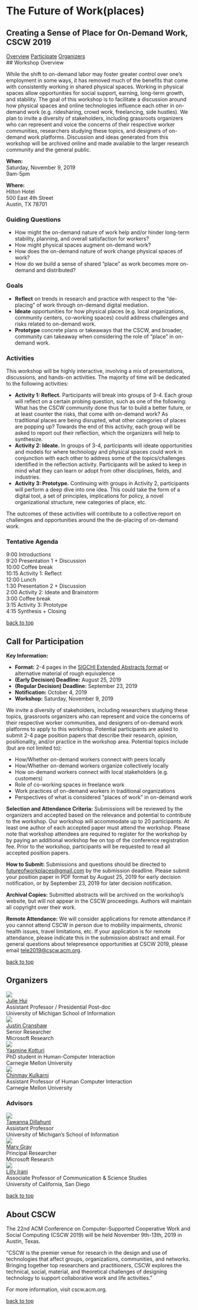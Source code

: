 <div id="top"></div> 

<h1 class="title">The Future of Work(<span>places</span>)</h1>
<h2 class="subtitle">
    <span>Creating a Sense of Place for On-Demand Work,</span>
    <span>CSCW 2019</span>
</h2>

<div id="menu">
<a href="#info">Overview</a>  
<a href="#participate">Participate</a>  
<a href="#organizers">Organizers</a> 
</div>

<div id="info"></div>
## Workshop Overview

While the shift to on-demand labor may foster greater control over one’s employment in some ways, it has removed much of the benefits that come with consistently working in shared physical spaces. Working in physical spaces allow opportunities for social support, earning, long-term growth, and stability. The goal of this workshop is to facilitate a discussion around how physical spaces and online technologies influence each other in on-demand work (e.g. ridesharing, crowd work, freelancing, side hustles). We plan to invite a diversity of stakeholders, including grassroots organizers who can represent and voice the concerns of their respective worker communities, researchers studying these topics, and designers of on-demand work platforms. Discussion and ideas generated from this workshop will be archived online and made available to the larger research community and the general public.  

**When:**  
Saturday, November 9, 2019  
9am-5pm

**Where:**  
Hilton Hotel  
500 East 4th Street  
Austin, TX 78701
  
### Guiding Questions

- How might the on-demand nature of work help and/or hinder long-term stability, planning, and overall satisfaction for workers?
- How might physical spaces augment on-demand work? 
- How does the on-demand nature of work change physical spaces of work? 
- How do we build a sense of shared “place” as work becomes more on-demand and distributed?

### Goals

- **Reflect** on trends in research and practice with respect to the “de-placing” of work through on-demand digital mediation. 
- **Ideate** opportunities for how physical places (e.g. local organizations, community centers, co-working spaces) could address challenges and risks related to on-demand work.
- **Prototype** concrete plans or takeaways that the CSCW, and broader, community can takeaway when considering the role of “place” in on-demand work. 

### Activities

This workshop will be highly interactive, involving a mix of presentations, discussions, and hands-on activities. The majority of time will be dedicated to the following activities:  

- **Activity 1: <span class="accent">Reflect</span>.** Participants will break into groups of 3-4. Each group will reflect on a certain probing question, such as one of the following: What has the CSCW community done thus far to build a better future, or at least counter the risks, that come with on-demand work? As traditional places are being disrupted, what other categories of places are popping up? Towards the end of this activity, each group will be asked to report out their reflection, which the organizers will help to synthesize.
- **Activity 2: Ideate.** In groups of 3-4, participants will ideate opportunities and models for where technology and physical spaces could work in conjunction with each other to address some of the topics/challenges identified in the reflection activity. Participants will be asked to keep in mind what they can learn or adopt from other disciplines, fields, and industries.
- **Activity 3: Prototype.** Continuing with groups in Activity 2, participants will perform a deep dive into one idea. This could take the form of a digital tool, a set of principles, implications for policy, a novel organizational structure, new categories of place, etc.

The outcomes of these activities will contribute to a collective report on challenges and opportunities around the the de-placing of on-demand work.


### Tentative Agenda

<div class="agenda">
<div class="agenda-item"><span>9:00</span> <span class="agenda-item-name">Introductions</span></div>
<div class="agenda-item"><span>9:20</span> <span class="agenda-item-name">Presentation 1 + Discussion</span></div>  
<div class="agenda-item"><span>10:00</span> <span class="agenda-item-name">Coffee break</span></div>  
<div class="agenda-item"><span>10:15</span> <span class="agenda-item-name">Activity 1: Reflect</span></div>  
<div class="agenda-item"><span>12:00</span> <span class="agenda-item-name">Lunch</span></div>  
<div class="agenda-item"><span>1:30</span> <span class="agenda-item-name">Presentation 2 + Discussion</span></div>  
<div class="agenda-item"><span>2:00</span> <span class="agenda-item-name">Activity 2: Ideate and Brainstorm</span></div>  
<div class="agenda-item"><span>3:00</span> <span class="agenda-item-name">Coffee break</span></div>  
<div class="agenda-item"><span>3:15</span> <span class="agenda-item-name">Activity 3: Prototype</span></div> 
<div class="agenda-item"><span>4:15</span> <span class="agenda-item-name">Synthesis + Closing</span></div>
</div>

<a class="to-top" href="#top">back to top</a> 

<div id="participate"></div>

## Call for Participation

**Key Information:**  
- **Format:** 2-4 pages in the <a href="https://sigchi.org/templates/">SIGCHI Extended Abstracts format</a> or alternative material of rough equivalence
- **(Early Decision) Deadline:** August 25, 2019
- **(Regular Decision) Deadline:** September 23, 2019
- **Notification:** October 4, 2019
- **Workshop:** Saturday, November 9, 2019

We invite a diversity of stakeholders, including researchers studying these topics, grassroots organizers who can represent and voice the concerns of their respective worker communities, and designers of on-demand work platforms to apply to this workshop. Potential participants are asked to submit 2-4 page position papers that describe their research, opinion, positionality, and/or practice in the workshop area. Potential topics include (but are not limited to):

- How/Whether on-demand workers connect with peers locally
- How/Whether on-demand workers organize collectively locally
- How on-demand workers connect with local stakeholders (e.g. customers)
- Role of co-working spaces in freelance work
- Work practices of on-demand workers in traditional organizations
- Perspectives of what is considered "places of work" in on-demand work

**Selection and Attendance Criteria:** Submissions will be reviewed by the organizers and accepted based on the relevance and potential to contribute to the workshop. Our workshop will accommodate up to 20 participants. At least one author of each accepted paper must attend the workshop. Please note that workshop attendees are required to register for the workshop by by paying an additional workshop fee on top of the conference registration fee. Prior to the workshop, participants will be requested to read all accepted position papers.

**How to Submit:** Submissions and questions should be directed to futureofworkplaces@gmail.com by the submission deadline. Please submit your position paper in PDF format by August 25, 2019 for early decision notification, or by September 23, 2019 for later decision notification.

**Archival Copies:** Submitted abstracts will be archived on the workshop’s website, but will not appear in the CSCW proceedings. Authors will maintain all copyright over their work.

**Remote Attendance:** We will consider applications for remote attendance if you cannot attend CSCW in person due to mobility impairments, chronic health issues, travel limitations, etc. If your application is for remote attendance, please indicate this in the submission abstract and email. For general questions about telepresence opportunities at CSCW 2019, please email tele2019@cscw.acm.org.

<a class="to-top" href="#top">back to top</a> 

<div id="organizers"></div>

## Organizers

<div class="organizer">
    <img src="/assets/image/organizers/hui.jpg"/>
    <div class="organizer-info">
        <div class="organizer-name"><a href="http://juliehui.com/">Julie Hui</a></div>
        <div class="organizer-title">Assistant Professor / Presidential Post-doc</div>
        <div class="organizer-aff">University of Michigan School of Information</div>
    </div>
</div>

<div class="organizer">
    <img src="/assets/image/organizers/cranshaw.jpg"/>
    <div class="organizer-info">
        <div class="organizer-name"><a href="http://cranshaw.me/">Justin Cranshaw</a></div>
        <div class="organizer-title">Senior Researcher</div>
        <div class="organizer-aff">Microsoft Research</div>
    </div>
</div>

<div class="organizer">
    <img src="/assets/image/organizers/kotturi.jpg"/>
    <div class="organizer-info">
        <div class="organizer-name"><a href="https://scholar.google.com/citations?user=Q6Ju9MwAAAAJ&hl=en">Yasmine Kotturi</a></div>
        <div class="organizer-title">PhD student in Human-Computer Interaction</div>
        <div class="organizer-aff">Carnegie Mellon University</div>
    </div>
</div>

<div class="organizer">
    <img src="/assets/image/organizers/kulkarni.jpg"/>
    <div class="organizer-info">
        <div class="organizer-name"><a href="http://www.cs.cmu.edu/~chinmayk/">Chinmay Kulkarni</a></div>
        <div class="organizer-title">Assistant Professor of Human Computer Interaction</div>
        <div class="organizer-aff">Carnegie Mellon University</div>
    </div>
</div>

<!--**<a href="http://juliehui.com/">Julie Hui</a>** is an Assistant Professor/Presidential Post-doc at the University of Michigan School of Information. She has seven years of experience investigating how to best support peer information sharing and social support in informal work contexts, such as online crowdfunding communities, makerspaces, and neighborhood business groups. She is currently studying and building tools to support skill and self-efficacy development among low-resourced entrepreneurs.  

**<a href="http://cranshaw.me/">Justin Cranshaw</a>** is a researcher at Microsoft focusing on building and studying technologies to make individuals, teams, and organizations more productive at work. This workshop topic on the role of place in on-demand work bridges his current research interests to his past research, which focused on designing location-based social technologies for strengthening and supporting places, especially in an urban context.   

**<a href="https://scholar.google.com/citations?user=Q6Ju9MwAAAAJ&hl=en">Yasmine Kotturi</a>** is a PhD student in Human-Computer Interaction at Carnegie-Mellon. Last summer at Etsy, she investigated how thousands of Etsy sellers (based in the U.S., U.K., and India) organically leverage their peers to navigate uncertainties that arise in digitally-mediated work. With Community Forge, a co-working space in Wilkinsburg, PA, she is working to offer training courses on computer literacy and digital labor platforms to strengthen employability within the local community.   

**<a href="http://www.cs.cmu.edu/~chinmayk/">Chinmay Kulkarni</a>** is an Assistant Professor of Human Computer Interaction at Carnegie-Mellon, where he directs the Expertise@Scale lab. In his research, Chinmay introduces new collaborative computer systems that help people learn and work better; typically, these systems use the large scale of participation to yield benefits that are otherwise not achievable. 
-->

### Advisors
<div class="organizer">
    <img src="/assets/image/organizers/dillahunt.jpg"/>
    <div class="organizer-info">
        <div class="organizer-name"><a href="http://www.tawannadillahunt.com/">Tawanna Dillahunt</a></div>
        <div class="organizer-title">Assistant Professor</div>
        <div class="organizer-aff">University of Michigan’s School of Information</div>
    </div>
</div>

<div class="organizer">
    <img src="/assets/image/organizers/gray.jpg"/>
    <div class="organizer-info">
        <div class="organizer-name"><a href="https://marylgray.org/bio/">Mary Gray</a></div>
        <div class="organizer-title">Principal Researcher</div>
        <div class="organizer-aff">Microsoft Research</div>
    </div>
</div>

<div class="organizer">
    <img src="/assets/image/organizers/irani.jpg"/>
    <div class="organizer-info">
        <div class="organizer-name"><a href="https://quote.ucsd.edu/lirani/">Lilly Irani</a></div>
        <div class="organizer-title">Associate Professor of Communication & Science Studies</div>
        <div class="organizer-aff">University of California, San Diego</div>
    </div>
</div>

<!--
**<a href="http://www.tawannadillahunt.com/">Tawanna Dillahunt</a>** is an Assistant Professor at the University of Michigan’s School of Information (UMSI). Tawanna is primarily interested in identifying needs and opportunities to further explore how theories from the social sciences can be used to design technologies that have a positive impact on group and individual behavior. Tawanna designs, builds, enhances and deploys innovative technologies that solve real-world problems, particularly in underserved communities.

**<a href="https://marylgray.org/bio/">Mary Gray</a>** is a Senior Researcher at Microsoft Research and Fellow at Harvard University’s Berkman Klein Cen-ter for Internet and Society. She maintains a faculty position in the School of Informatics, Computing, and Engineering at Indiana University. Mary’s research looks at how technology access, material conditions, and everyday uses of media transform people’s lives. Mary's most recent book, Ghost Work: How to Stop Silicon Valley from Building a New Global Underclass in collaboration with Siddharth Suri, explores the impact of auto-mation on the future of work through workers’ present-day experiences of on-demand economies. Mary currently sits on several boards ad-dressing questions about the automation and the future of work and social responsibility in tech, including the Executive Board of Public Responsibility in Medicine and Research (PRIM&R) and Stanford University’s “One-Hundred-Year Study on Artificial Intelligence” (AI100) Standing Commit-tee.

**<a href="https://quote.ucsd.edu/lirani/">Lilly Irani</a>** is an Associate Professor of Communication & Science Studies at University of California, San Diego. She also serves as faculty in the Design Lab, Institute for Practical Ethics, the program in Critical Gender Studies, and sits on the Academic Advisory Board of AI Now (NYU). She is author of Chasing Innovation: Making Entrepreneurial Citizens in Modern India (Princeton University Press, 2019). Her research examines the cultural politics of high-tech work and the counter-practices they generate, as both an ethnographer, a designer, and a former technology worker. She is a co-founder and maintainer of digital labor activism tool Turkopticon. Her work has appeared at ACM SIGCHI, New Media & Society, Science, Technology & Human Values, South Atlantic Quarterly, and other venues.
-->

<a class="to-top" href="#top">back to top</a> 

<div id="cscw"></div>

## About CSCW
  
The 22nd ACM Conference on Computer-Supported Cooperative Work and Social Computing (CSCW 2019) will be held November 9th-13th, 2019 in Austin, Texas.

“CSCW is the premier venue for research in the design and use of technologies that affect groups, organizations, communities, and networks. Bringing together top researchers and practitioners, CSCW explores the technical, social, material, and theoretical challenges of designing technology to support collaborative work and life activities.”

For more information, visit cscw.acm.org.
  
<a class="to-top" href="#top">back to top</a> 
